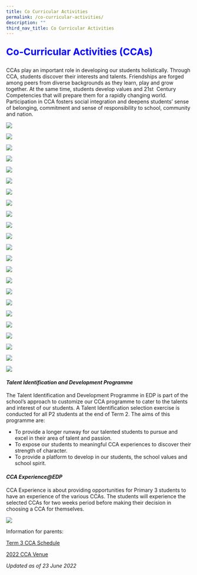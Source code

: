 ```yaml
---
title: Co Curricular Activities
permalink: /co-curricular-activities/
description: ""
third_nav_title: Co Curricular Activities
---
```


<p style=";font-size: 26px; color: blue; font-weight: bold;">Co-Curricular Activities (CCAs)</p>
CCAs play an important role in developing our students holistically. Through CCA, students discover their interests and talents. Friendships are forged among peers from diverse backgrounds as they learn, play and grow together. At the same time, students develop values and 21st&nbsp; Century Competencies that will prepare them for a rapidly changing world. Participation in CCA fosters social integration and deepens students’ sense of belonging, commitment and sense of responsibility to school, community and nation.

![](/images/VISUAL-PERFORMING-ARTS.png)

![](/images/CL-DANCE-1-1.png)

![](/images/CHOIR.png)

![](/images/DRAMA.png)

![](/images/GUITAR.png)

![](/images/GUZHENG.png)

![](/images/ML-DANCE.png)

![](/images/WUSHU.png)

![](/images/CLUBS-SOCIETIES.png)

![](/images/ART-CLUB-1.png)

![](/images/ICT.png)

![](/images/STEM.png)

![](/images/UNIFORMED-GROOUPS.png)

![](/images/BROWNIES.png)

![](/images/SCOUTS.png)

![](/images/PHYSICAL-SPORTS.png)

![](/images/BADMINTON.png)

![](/images/BASKETBALL.png)

![](/images/FLOORBALL.png)

![](/images/RUGBY-1.png)

![](/images/SAILING.png)

![](/images/TABLE-TENNIS.png)

![](/images/VOLLEYBALL.png)

#### _**Talent Identification and Development Programme**_

The Talent Identification and Development Programme in EDP is part of the school’s approach to customize our CCA programme to cater to the talents and interest of our students. A Talent Identification selection exercise is conducted for all P2 students at the end of Term 2. The aims of this programme are:

*   To provide a longer runway for our talented students to pursue and excel in their area of talent and passion.
*   To expose our students to meaningful CCA experiences to discover their strength of character.
*   To provide a platform to develop in our students, the school values and school spirit.

#### _**CCA Experience@EDP**_

CCA Experience is about providing opportunities for Primary 3 students to have an experience of the various CCAs. The students will experience the selected CCAs for two weeks period before making their decision in choosing a CCA for themselves.

![](/images/cca_links%20(1).jpg)

Information for parents:

[Term 3 CCA Schedule](/files/CCA-status-poster-2022-Term-3-A3.pdf)

[2022 CCA Venue](/files/CCA-Teachers-2022_Term-3_School_Website-1.pdf)

_Updated as of 23 June 2022_